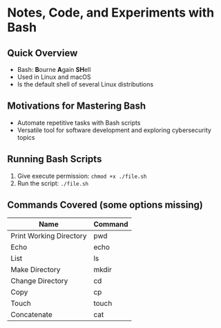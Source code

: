 # Notes, Code, and Experiments with Bash

## Quick Overview
- Bash: **B**ourne **A**gain **SH**ell
- Used in Linux and macOS
- Is the default shell of several Linux distributions

## Motivations for Mastering Bash
- Automate repetitive tasks with Bash scripts
- Versatile tool for software development and exploring cybersecurity topics

## Running Bash Scripts
1. Give execute permission: `chmod +x ./file.sh`
2. Run the script: `./file.sh`

## Commands Covered (some options missing)
| Name                    | Command  |
|-------------------------|----------|
| Print Working Directory | pwd      |
| Echo                    | echo     |
| List                    | ls       |
| Make Directory          | mkdir    |
| Change Directory        | cd       |
| Copy                    | cp       |
| Touch                   | touch    |
| Concatenate             | cat      |
